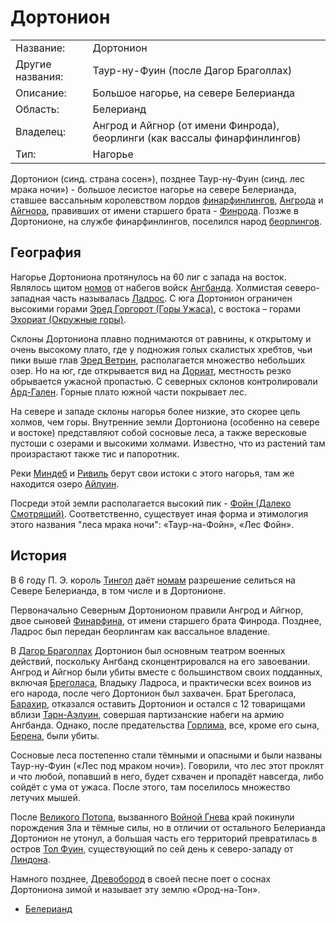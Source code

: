 # Дортонион

|                   |                                       |
|-------------------|---------------------------------------|
|Название:          |Дортонион                              |
|Другие названия:   |Таур-ну-Фуин (после Дагор Браголлах)   |
|Описание:          |Большое нагорье, на севере Белерианда  |
|Область:           |Белерианд                              |
|Владелец:          |Ангрод и Айгнор (от имени Финрода), беорлинги (как вассалы финарфинлингов) |
|Тип:               |Нагорье                                |

Дортонион (синд. страна сосен»), позднее Таур-ну-Фуин (синд. лес мрака ночи») -
большое лесистое нагорье на севере Белерианда, ставшее вассальным королевством
лордов [финарфинлингов](Народы/финарфинлинги.md), [Ангрода](Личности/Ангрод.md)
и [Айгнора](Личности/Айгнор.md), правивших от имени старшего брата -
[Финрода](Личности/Финрод.md). Позже в Дортонионе, на службе финарфинлингов,
поселился народ [беорлингов](Народы/беорлинги.md).

## География

Нагорье Дортониона протянулось на 60 лиг с запада на восток. Являлось щитом
[номов](Народы/номы.md) от набегов войск [Ангбанда](Ангбанд.md). Холмистая
северо-западная часть называлась [Ладрос](Ладрос.md). С юга Дортонион ограничен
высокими горами [Эред Горгорот (Горы Ужаса)](Эред%20Горгорот.md), с востока –
горами [Эхориат (Окружные горы)](Эхориат.md).

Склоны Дортониона плавно  поднимаются от равнины, к открытому и очень высокому
плато, где у подножия голых скалистых хребтов, чьи пики выше глав
[Эред Ветрин](Эред%20Ветрин.md), располагается множество небольших озер. Но на
юг, где открывается вид на [Дориат](Дориат.md), местность резко обрывается
ужасной пропастью. С северных склонов контролировали [Ард-Гален](Ард-Гален.md).
Горные плато южной части покрывает лес.

На севере и западе склоны нагорья более низкие, это скорее цепь холмов, чем
горы. Внутренние земли Дортониона (особенно на севере и востоке) представляют
собой сосновые леса, а также вересковые пустоши с озерами и высокими холмами.
Известно, что из растений там произрастают также тис и папоротник.

Реки [Миндеб](Миндеб.md) и [Ривиль](Ривиль.md) берут свои истоки с этого
нагорья, там же находится озеро [Айлуин](Айлуин.md).

Посреди этой земли располагается высокий пик -
[Фойн (Далеко Смотрящий)](Фойн.md). Соответственно, существует иная форма и
этимология этого названия "леса мрака ночи": «Таур-на-Фойн», «Лес Фойн».

## История

В 6 году П. Э. король [Тингол](Личности/Тингол.md) даёт [номам](Народы/номы.md)
разрешение селиться на Севере Белерианда, в том числе и в Дортонионе.

Первоначально Северным Дортонионом правили Ангрод и Айгнор, двое сыновей
[Финарфина](Личности/Финарфин.md), от имени старшего брата Финрода. Позднее,
Ладрос был передан беорлингам как вассальное владение.

В [Дагор Браголлах](Войны/Четвертая%20Война.md) Дортонион был основным театром
военных действий, поскольку Ангбанд сконцентрировался на его завоевании. Ангрод
и Айгнор были убиты вместе с большинством своих подданных, включая
[Бреголаса](Личности/Бреголас.md), Владыку Ладроса, и практически всех воинов
из его народа, после чего Дортонион был захвачен. Брат Бреголаса,
[Барахир](Личности/Барахир.md), отказался оставить Дортонион и остался с 12
товарищами вблизи [Тарн-Аэлуин](Айлуин.md), совершая партизанские набеги на
армию Ангбанда. Однако, после предательства [Горлима](Личности/Горлим.md),
все, кроме его сына, [Берена](Личности/Берен.md), были убиты.

Сосновые леса постепенно стали тёмными и опасными и были названы Таур-ну-Фуин
(«Лес под мраком ночи»). Говорили, что лес этот проклят и что любой, попавший в
него, будет схвачен и пропадёт навсегда, либо сойдёт с ума от ужаса. После
этого, там поселилось множество летучих мышей.

После [Великого Потопа](), вызванного [Войной Гнева]() край покинули порождения
Зла и тёмные силы, но в отличии от остального Белерианда Дортонион не утонул, а
большая часть его территорий превратилась в остров [Тол Фуин](), существующий по
сей день к северо-западу от [Линдона]().

Намного позднее, [Древобород]() в своей песне поет о соснах Дортониона зимой и
называет эту землю «Ород-на-Тон».


*   [Белерианд](index.md)
